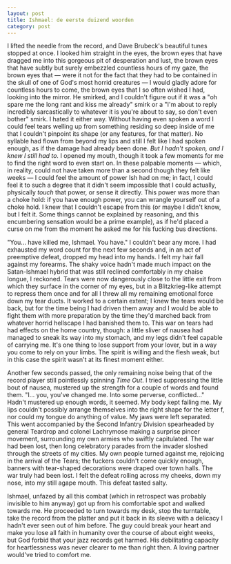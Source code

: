 ```yaml
---
layout: post
title: Ishmael: de eerste duizend woorden
category: post
---
```


I lifted the needle from the record, and Dave Brubeck's beautiful tunes stopped at once. I looked him straight in the eyes, the brown eyes that have dragged me into this gorgeous pit of desperation and lust, the brown eyes that have subtly but surely embezzled countless hours of my gaze, the brown eyes that — were it not for the fact that they had to be contained in the skull of one of God's most horrid creatures — I would gladly adore for countless hours to come, the brown eyes that I so often wished I had, looking into the mirror. He smirked, and I couldn't figure out if it was a "oh spare me the long rant and kiss me already" smirk or a "I'm about to reply incredibly sarcastically to whatever it is you're about to say, so don't even bother" smirk. I hated it either way. Without having even spoken a word I could feel tears welling up from something residing so deep inside of me that I couldn't pinpoint its shape (or any features, for that matter). No syllable had flown from beyond my lips and still I felt like I had spoken enough, as if the damage had already been done. *But I hadn't spoken, and I knew I still had to.* I opened my mouth, though it took a few moments for me to find the right word to even start on. In these palpable moments — which, in reality, could not have taken more than a second though they felt like weeks — I could feel the amount of power Ish had on me; in fact, I could feel it to such a degree that it didn't seem impossible that I could actually, physically *touch* that power, or sense it directly. This power was more than a choke hold: if you have enough power, you can wrangle yourself out of a choke hold. I knew that I couldn't escape from this (or maybe I didn't know, but I felt it. Some things cannot be explained by reasoning, and this encumbering sensation would be a prime example), as if he'd placed a curse on me from the moment he asked me for his fucking bus directions.

"You... have killed me, Ishmael. You have."
I couldn't bear any more. I had exhausted my word count for the next few seconds and, in an act of preemptive defeat, dropped my head into my hands. I felt my hair fall against my forearms. The shaky voice hadn't made much impact on the Satan-Ishmael hybrid that was still reclined comfortably in my chaise longue, I reckoned. Tears were now dangerously close to the little exit from which they surface in the corner of my eyes, but in a Blitzkrieg-like attempt to repress them once and for all I threw all my remaining emotional force down my tear ducts. It worked to a certain extent; I knew the tears would be back, but for the time being I had driven them away and I would be able to fight them with more preparation by the time they'd marched back from whatever horrid hellscape I had banished them to. This war on tears had had effects on the home country, though: a little sliver of nausea had managed to sneak its way into my stomach, and my legs didn't feel capable of carrying me. It's one thing to lose support from your lover, but in a way you come to rely on your limbs. The spirit is willing and the flesh weak, but in this case the spirit wasn't at its finest moment either.

Another few seconds passed, the only remaining noise being that of the record player still pointlessly spinning *Time Out*. I tried suppressing the little bout of nausea, mustered up the strength for a couple of words and found them.
"I... you, you've changed me. Into some perverse, conflicted..."
Hadn't mustered up enough words, it seemed. My body kept failing me. My lips couldn't possibly arrange themselves into the right shape for the letter f, nor could my tongue do anything of value. My jaws were left separated. This went accompanied by the Second Infantry Division spearheaded by general Teardrop and colonel Lachrymose making a surprise pincer movement, surrounding my own armies who swiftly capitulated. The war had been lost, then long celebratory parades from the invader sloshed through the streets of my cities. My own people turned against me, rejoicing in the arrival of the Tears; the fuckers couldn't come quickly enough, banners with tear-shaped decorations were draped over town halls. The war truly had been lost. I felt the defeat rolling across my cheeks, down my nose, into my still agape mouth. This defeat tasted salty.

Ishmael, unfazed by all this combat (which in retrospect was probably invisible to him anyway) got up from his comfortable spot and walked towards me. He proceeded to turn towards my desk, stop the turntable, take the record from the platter and put it back in its sleeve with a delicacy I hadn't ever seen out of him before. The guy could break your heart and make you lose all faith in humanity over the course of about eight weeks, but God forbid that your jazz records get harmed. His debilitating capacity for heartlessness was never clearer to me than right then. A loving partner would've tried to comfort me.